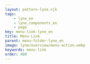 ```yaml
---
layout: pattern-lyne.njk
tags: 
    - lyne_en
    - lyne_components_en
    - page
key: menu-link-lyne_en
title: Menu-Link
parent: menu-folder-lyne_en
image: lyne/overview/menu-action.webp
keywords: menu-link
order: 400
---
```

